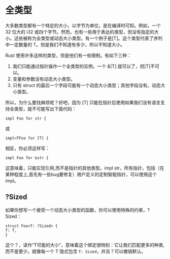 # 全类型

大多数类型都有一个特定的大小，以字节为单位，是在编译时可知。例如，一个 32 位大的 i32 或四个字节。然而，也有一些用于表达的类型，但没有指定的大小。这些被称为全类型或动态大小类型。有一个例子是[T]。这个类型代表了序列中一定数量的 T。但是我们不知道有多少，所以不知道大小。　　　　

Rust 使用许多这样的类型，但是他们有一些限制。有如下三种： 　　　　

1. 我们只能通过指针操作一个全类型的实例。一个 &[T] 就可以了，但[T]不可以。　　
2. 变量和参数没有动态大小类型。　　
3. 只有 struct 的最后一个字段可能有一个动态大小类型；其他字段没有。动态大小类型。　　　

所以，为什么要找麻烦呢？好吧，因为 [T] 只能在指针后使用如果我们没有语言支持全类型，就不可能写出下面代码：

    impl Foo for str {

或

    impl<TFoo for [T] {

相反，你必须这样写：

    impl Foo for &str {

这意味着，只能实现引用,而不是指针的其他类型。impl str，所有指针，包括（在某种程度上,首先有一些bug要修复）用户定义的定制智能指针，可以使用这个 impl。

## ?Sized

如果你想写一个接受一个动态大小类型的函数，你可以使用特殊的约束，?Sized：

    struct Foo<T: ?Sized> {
    f: T,
    }

这个？，读作“T可能的大小”，意味着这个绑定很特别：它让我们匹配更多的种类,而不是更少。就像每一个 T 隐式包含 `T: Sized`，并且？可以撤销默认。